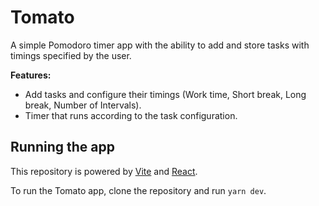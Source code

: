 # Tomato

A simple Pomodoro timer app with the ability to add and store tasks with timings specified by the user.  

**Features:**

- Add tasks and configure their timings (Work time, Short break, Long break, Number of Intervals).
- Timer that runs according to the task configuration.

## Running the app

This repository is powered by [Vite](https://vitejs.dev) and [React](https://reactjs.org).

To run the Tomato app, clone the repository and run `yarn dev`.

